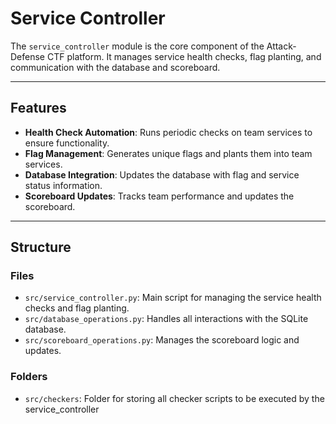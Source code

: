# Service Controller

The `service_controller` module is the core component of the Attack-Defense CTF platform. It manages service health checks, flag planting, and communication with the database and scoreboard.

---

## Features

- **Health Check Automation**: Runs periodic checks on team services to ensure functionality.
- **Flag Management**: Generates unique flags and plants them into team services.
- **Database Integration**: Updates the database with flag and service status information.
- **Scoreboard Updates**: Tracks team performance and updates the scoreboard.

---

## Structure

### Files
- `src/service_controller.py`: Main script for managing the service health checks and flag planting.
- `src/database_operations.py`: Handles all interactions with the SQLite database.
- `src/scoreboard_operations.py`: Manages the scoreboard logic and updates.

### Folders
- `src/checkers`: Folder for storing all checker scripts to be executed by the service_controller

